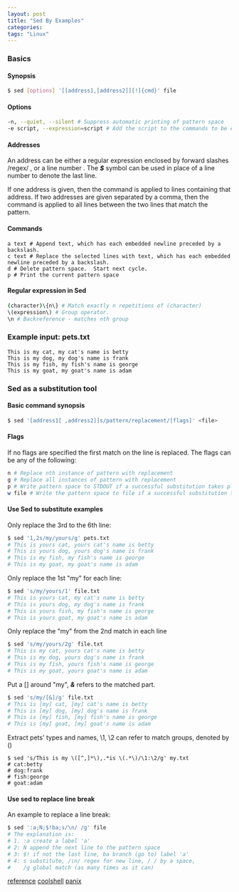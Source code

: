 ```yaml
---
layout: post
title: "Sed By Examples"
categories:
tags: "Linux"
---
```


### Basics
#### Synopsis
```bash
$ sed [options] '[[address1,[address2]][!]{cmd}' file
```

#### Options
```bash
-n, --quiet, --silent # Suppress automatic printing of pattern space
-e script, --expression=script # Add the script to the commands to be executed
```

#### Addresses
An address can be either a regular expression enclosed by forward slashes /regex/ , or a line number . The ***$*** symbol can be used in place of a line number to denote the last line.

If one address is given, then the command is applied to lines containing that address. If two addresses are given separated by a comma, then the command is applied to all lines between the two lines that match the pattern.

#### Commands
```
a text # Append text, which has each embedded newline preceded by a backslash.
c text # Replace the selected lines with text, which has each embedded newline preceded by a backslash.
d # Delete pattern space.  Start next cycle.
p # Print the current pattern space
```


#### Regular expression in Sed
```bash
(character)\{n\} # Match exactly n repetitions of (character)
\(expression\) # Group operator.
\n # Backreference - matches nth group
```

### Example input: pets.txt
```text
This is my cat, my cat's name is betty
This is my dog, my dog's name is frank
This is my fish, my fish's name is george
This is my goat, my goat's name is adam
```

### Sed as a substitution tool
#### Basic command synopsis

```bash
$ sed '[address1[ ,address2]]s/pattern/replacement/[flags]' <file>
```

#### Flags
If no flags are specified the first match on the line is replaced. The flags can be any of the following:

```bash
n # Replace nth instance of pattern with replacement
g # Replace all instances of pattern with replacement
p # Write pattern space to STDOUT if a successful substitution takes place
w file # Write the pattern space to file if a successful substitution takes place
```

#### Use Sed to substitute examples
Only replace the 3rd to the 6th line:

```bash
$ sed '1,2s/my/yours/g' pets.txt
# This is yours cat, yours cat's name is betty
# This is yours dog, yours dog's name is frank
# This is my fish, my fish's name is george
# This is my goat, my goat's name is adam
```

Only replace the 1st "my" for each line:

```bash
$ sed 's/my/yours/1' file.txt
# This is yours cat, my cat's name is betty
# This is yours dog, my dog's name is frank
# This is yours fish, my fish's name is george
# This is yours goat, my goat's name is adam
```


Only replace the "my" from the 2nd match in each line

```bash
$ sed 's/my/yours/2g' file.txt
# This is my cat, yours cat's name is betty
# This is my dog, yours dog's name is frank
# This is my fish, yours fish's name is george
# This is my goat, yours goat's name is adam
```

Put a [] around "my", ***&*** refers to the matched part.

```bash
$ sed 's/my/[&]/g' file.txt
# This is [my] cat, [my] cat's name is betty
# This is [my] dog, [my] dog's name is frank
# This is [my] fish, [my] fish's name is george
# This is [my] goat, [my] goat's name is adam
```

Extract pets' types and names, \1, \2 can refer to match groups, denoted by ()

```
$ sed 's/This is my \([^,]*\),.*is \(.*\)/\1:\2/g' my.txt
# cat:betty
# dog:frank
# fish:george
# goat:adam
```


#### Use sed to replace line break
An example to replace a line break:

```bash
$ sed ':a;N;$!ba;s/\n/ /g' file
# The explanation is:
# 1. :a create a label 'a'
# 2: N append the next line to the pattern space
# 3: $! if not the last line, ba branch (go to) label 'a'
# 4: s substitute, /\n/ regex for new line, / / by a space, 
#    /g global match (as many times as it can)
```
[reference](http://stackoverflow.com/questions/1251999/sed-how-can-i-replace-a-newline-n)
[coolshell](http://coolshell.cn/articles/9104.html)
[panix](http://www.panix.com/~elflord/unix/sed.html)

